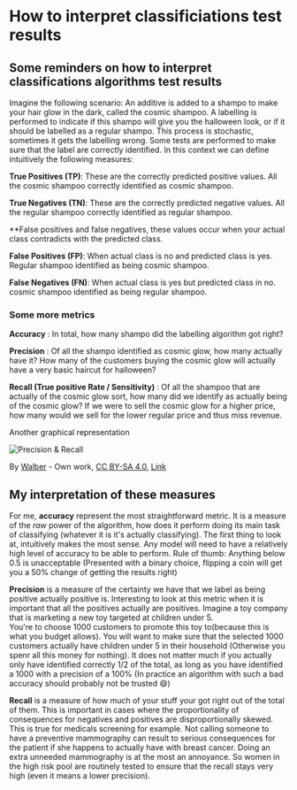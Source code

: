 # How to interpret classificiations test results

## Some reminders on how to interpret classifications algorithms test results

Imagine the following scenario:
An additive is added to a shampo to make your hair glow in the dark, called the cosmic shampoo. A labelling is performed to 
indicate if this shampo will give you the halloween look, or if it should be labelled as a regular shampo. This process is stochastic, 
sometimes it gets the labelling wrong.
Some tests are performed to make sure that the label are correctly identified. In this context we can define intuitively 
the following measures:

**True Positives (TP)**: These are the correctly predicted positive values. All the cosmic shampoo correctly identified as cosmic shampoo.

**True Negatives (TN)**: These are the correctly predicted negative values. All the regular shampoo correctly identified as regular shampoo.

**False positives and false negatives, these values occur when your actual class contradicts with the predicted class.

**False Positives (FP)**: When actual class is no and predicted class is yes. Regular shampoo identified as being cosmic shampoo.

**False Negatives (FN)**: When actual class is yes but predicted class in no. cosmic shampoo identified as being regular shampoo.

### Some more metrics

**Accuracy** : In total, how many shampo did the labelling algorithm got right? 

**Precision** : Of all the shampo identified as cosmic glow, how many actually have it? How many of the customers buying the cosmic glow will actually have a very basic haircut for halloween?

**Recall (True positive Rate / Sensitivity)** : Of all the shampoo that are actually of the cosmic glow sort, how many did we identify 
as actually being of the cosmic glow? If we were to sell the cosmic glow for a higher price, how many would we sell 
for the lower regular price and thus miss revenue.

Another graphical representation

![Precision & Recall](https://upload.wikimedia.org/wikipedia/commons/2/26/Precisionrecall.svg)

By <a href="//commons.wikimedia.org/wiki/User:Walber" title="User:Walber">Walber</a> - <span class="int-own-work" lang="en">Own work</span>, <a href="https://creativecommons.org/licenses/by-sa/4.0" title="Creative Commons Attribution-Share Alike 4.0">CC BY-SA 4.0</a>, <a href="https://commons.wikimedia.org/w/index.php?curid=36926283">Link</a>

## My interpretation of these measures
For me, **accuracy** represent the most straightforward metric. It is a measure of the *raw* power of the algorithm, 
how does it perform doing its main task of classifying (whatever it is it's actually classifying). 
The first thing to look at, intuitively makes the most sense.
Any model will need to have a relatively high level of accuracy to be able to perform. 
Rule of thumb: Anything below 0.5 is unacceptable (Presented with a binary choice, flipping a coin will get you a 50% change 
of getting the results right)

**Precision** is a measure of the certainty we have that we label as being positive actually positive is. 
Interesting to look at this metric when it is important that all the positives actually are positives. 
Imagine a toy company that is marketing a new toy targeted at children under 5.  
You're to choose 1000 customers to promote this toy to(because this is what you budget allows). 
You will want to make sure that the selected 1000 customers actually have children under 5 in their household 
(Otherwise you spenr all this money for nothing). 
It does not matter much if you actually only have identified correctly 1/2 of the total, as long as you have identified 
a 1000 with a precision of a 100% (In practice an algorithm with such a bad accuracy should probably not be trusted :smile:) 

**Recall** is a measure of how much of your stuff your got right out of the total of them. 
This is important in cases where the proportionality of consequences for negatives and positives are disproportionally skewed. 
This is true for medicals screening for example. Not calling someone to have a preventive mammography can result to serious 
consequences for the patient if she happens to actually have with breast cancer. Doing an extra unneeded mammography is at 
the most an annoyance. So women in the high risk pool are routinely tested to ensure that the recall stays very high 
(even it means a lower precision).


